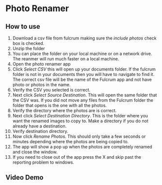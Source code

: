 # Photo Renamer

## How to use
1. Download a csv file from fulcrum making sure the _include photos_ check box is checked.
2. Unzip the folder
3. You can place the folder on your local machine or on a network drive. The reanmer will run much faster on a local machine.
4. Open the photo renamer app
5. Click _Select CSV_ this will open up your documents folder. If the fulcrum folder is not in your documents then you will have to navigate to find it. The correct csv file will be the name of the Fulcrum app and not have photo or photos in the name.
6. Verify the CSV you selected is correct.
7. Next click _Select Source Destination_. This will open the same folder that the CSV was. If you did not move any files from the Fulcrum folder the folder that opens is the one with all the photos.
8. Verify the directory where the photos are is correct.
9. Next click _Select Destination Directory_. This is the folder where you want the renamed images to copy to. Make a directory if you do not already have a destination.
10. Verify destination directory.
11. Now click _Rename Photos_. This should only take a few seconds or minutes depending where the photos are being copied to.
12. The app will show a pop up when the photos are completely renamed and close the window.
13. If you need to close out of the app press the X and skip past the reporting problem to windows. 
   
## Video Demo 


